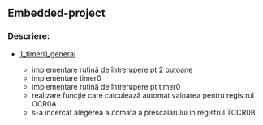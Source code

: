 ## Embedded-project

### Descriere:

- [1_timer0_general](./Project/Project)
  
  - implementare rutină de întrerupere pt 2 butoane
  - implementare timer0
  - implementare rutină de întrerupere pt timer0
  - realizare funcție care calculează automat valoarea pentru registrul OCR0A
  - s-a încercat alegerea automata a prescalarului în registrul TCCR0B
